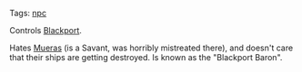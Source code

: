 Tags: [npc](NPCs)

Controls [Blackport](Blackport).

Hates [Mueras](Mueras) (is a Savant, was horribly mistreated there), and doesn't care that their ships are getting destroyed. Is known as the "Blackport Baron".